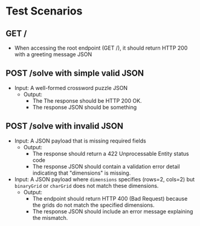 # Test Scenarios

## GET /  
- When accessing the root endpoint (GET /), it should return HTTP 200 with a greeting message JSON
 
## POST /solve with simple valid JSON
- Input: A well-formed crossword puzzle JSON
    - Output:
        - The The response should be HTTP 200 OK.
        - The response JSON should be something

## POST /solve with invalid JSON
- Input: A JSON payload that is missing required fields
    - Output: 
        - The response should return a 422 Unprocessable Entity status code
        - The response JSON should contain a validation error detail indicating that "dimensions" is missing.
- Input: A JSON payload where `dimensions` specifies (rows=2, cols=2) but `binaryGrid` or `charGrid` does not match these dimensions.
    - Output:
        - The endpoint should return HTTP 400 (Bad Request) because the grids do not match the specified dimensions.
        - The response JSON should include an error message explaining the mismatch.

    




